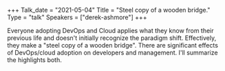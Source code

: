 +++
Talk_date = "2021-05-04"
Title = "Steel copy of a wooden bridge."
Type = "talk"
Speakers = ["derek-ashmore"]
+++

Everyone adopting DevOps and Cloud applies what they know from their previous life and doesn't initially recognize the paradigm shift. Effectively, they make a "steel copy of a wooden bridge". There are significant effects of DevOps/cloud adoption on developers and management. I'll summarize the highlights both.

